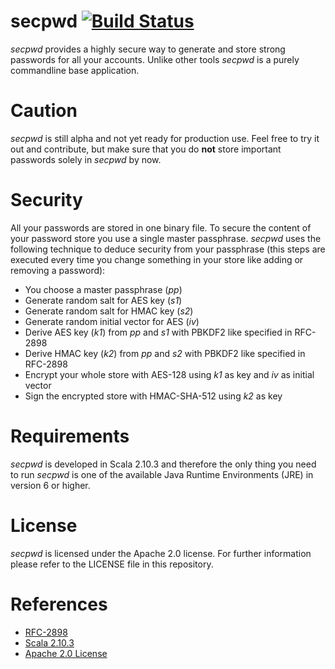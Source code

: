 # secpwd [![Build Status](https://travis-ci.org/choffmeister/secpwd.png?branch=master)](https://travis-ci.org/choffmeister/secpwd)

_secpwd_ provides a highly secure way to generate and store strong passwords for all your accounts. Unlike other tools _secpwd_ is a purely commandline base application.



# Caution

_secpwd_ is still alpha and not yet ready for production use. Feel free to try it out and contribute, but make sure that you do __not__ store important passwords solely in _secpwd_ by now.



# Security

All your passwords are stored in one binary file. To secure the content of your password store you use a single master passphrase. _secpwd_ uses the following technique to deduce security from your passphrase (this steps are executed every time you change something in your store like adding or removing a password):

* You choose a master passphrase (_pp_)
* Generate random salt for AES key (_s1_)
* Generate random salt for HMAC key (_s2_)
* Generate random initial vector for AES (_iv_)
* Derive AES key (_k1_) from _pp_ and _s1_ with PBKDF2 like specified in RFC-2898
* Derive HMAC key (_k2_) from _pp_ and _s2_ with PBKDF2 like specified in RFC-2898
* Encrypt your whole store with AES-128 using _k1_ as key and _iv_ as initial vector
* Sign the encrypted store with HMAC-SHA-512 using _k2_ as key



# Requirements

_secpwd_ is developed in Scala 2.10.3 and therefore the only thing you need to run _secpwd_ is one of the available Java Runtime Environments (JRE) in version 6 or higher.



# License

_secpwd_ is licensed under the Apache 2.0 license. For further information please refer to the LICENSE file in this repository.



# References
* [RFC-2898](http://www.ietf.org/rfc/rfc2898.txt)
* [Scala 2.10.3](http://www.scala-lang.org/)
* [Apache 2.0 License](http://www.apache.org/licenses/LICENSE-2.0.html)

